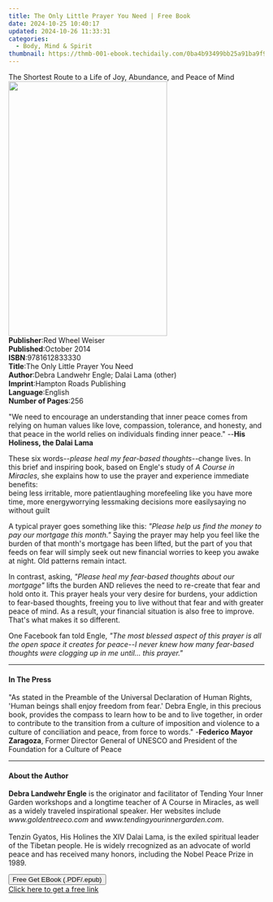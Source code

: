 ```yaml
---
title: The Only Little Prayer You Need | Free Book
date: 2024-10-25 10:40:17
updated: 2024-10-26 11:33:31
categories:
  - Body, Mind & Spirit
thumbnail: https://thmb-001-ebook.techidaily.com/0ba4b93499bb25a91ba9f9ecdb16dfd3c2fcb7734a181ea37a20c5bdf586f11e.jpg
---
```

<main id="book-container">
  <div class="flex flex-col">
    <div class="book-brief flex-1 py-6 px-4 sm:p-6 md:py-10 md:px-8">
      <!-- brief-->
      <div class="book-brief-main">
        The Shortest Route to a Life of Joy, Abundance, and Peace of Mind
      </div>
    </div>
    <div
      class="book-meta-info flex-1 grid gap-4 col-start-1 col-end-3 row-start-1 sm:mb-6 sm:grid-cols-4 lg:gap-6 lg:col-start-2 lg:row-end-6 lg:row-span-6 lg:mb-0"
    >
      <div
        class="book-meta-info-left place-content-center mt-4 p-4 text-sm leading-6 col-start-2 col-span-2 dark:text-slate-400"
      >
        <img
          class="w-full h-500 object-cover rounded-lg sm:h-255 sm:col-span-2 lg:col-span-full"
          src="https://img-001-ebook.techidaily.com/2b0bfb0fa0fbb270d108cb02096c7d47d4a95ea29c0e2df4124bed4572a315d7.jpg"
          alt=""
          width="312"
          height="500"
        />
      </div>
      <div
        class="book-meta-info-right mt-2 col-start-1 row-start-2 col-span-3 self-center"
      >
        <!-- meta data  -->
        <div class="flex flex-col px-4 md:px-8">
          <div class="flex-1">
            <strong>Publisher</strong>:<span class="px-2"
              >Red Wheel Weiser</span
            >
          </div>
          <div class="flex-1">
            <strong>Published</strong>:<span class="px-2">October 2014</span>
          </div>
          <div class="flex-1">
            <strong>ISBN</strong>:<span class="px-2">9781612833330</span>
          </div>
          <div class="flex-1">
            <strong>Title</strong>:<span class="px-2"
              >The Only Little Prayer You Need</span
            >
          </div>
          <div class="flex-1">
            <strong>Author</strong>:<span class="px-2"
              >Debra Landwehr Engle; Dalai Lama (other)</span
            >
          </div>
          <div class="flex-1">
            <strong>Imprint</strong>:<span class="px-2"
              >Hampton Roads Publishing</span
            >
          </div>
          <div class="flex-1">
            <strong>Language</strong>:<span class="px-2">English</span>
          </div>
          <div class="flex-1">
            <strong>Number of Pages</strong>:<span class="px-2">256</span>
          </div>
        </div>
      </div>
    </div>
    <div class="book-description flex-1 py-6 px-4 sm:p-6 md:py-10 md:px-8">
      <div class="book-description-main">
        <div accordion-content="" id="description">
          <p>
            "We need to encourage an understanding that inner peace comes from
            relying on human values like love, compassion, tolerance, and
            honesty, and that peace in the world relies on individuals finding
            inner peace." --<b>His Holiness, the Dalai Lama</b>
          </p>
          <p>
            These six words--<i>please heal my fear-based thoughts</i>--change
            lives. In this brief and inspiring book, based on Engle's study of
            <i>A Course in Miracles</i>, she explains how to use the prayer and
            experience immediate benefits:<br />being less irritable, more
            patientlaughing morefeeling like you have more time, more
            energyworrying lessmaking decisions more easilysaying no without
            guilt
          </p>
          <p>
            A typical prayer goes something like this:
            <i
              >"Please help us find the money to pay our mortgage this
              month."</i
            >
            Saying the prayer may help you feel like the burden of that month's
            mortgage has been lifted, but the part of you that feeds on fear
            will simply seek out new financial worries to keep you awake at
            night. Old patterns remain intact.
          </p>
          <p>
            In contrast, asking,<i>
              "Please heal my fear-based thoughts about our mortgage"</i
            >
            lifts the burden AND relieves the need to re-create that fear and
            hold onto it. This prayer heals your very desire for burdens, your
            addiction to fear-based thoughts, freeing you to live without that
            fear and with greater peace of mind. As a result, your financial
            situation is also free to improve. That's what makes it so
            different.
          </p>
          <p>
            One Facebook fan told Engle,
            <i
              >"The most blessed aspect of this prayer is all the open space it
              creates for peace--I never knew how many fear-based thoughts were
              clogging up in me until... this prayer."</i
            >
          </p>
        </div>
        <div class="accordion-fader"></div>
      </div>
    </div>
    <div class="book-excerpts flex-1 py-6 px-4 sm:p-6 md:py-10 md:px-8">
      <!-- excerpts-->
      <div class="book-excerpts-main">
        <hr />
        <h4 class="placeholder placeholder-heading">
          <span>In The Press</span>
        </h4>
        <p>
          "As stated in the Preamble of the Universal Declaration of Human
          Rights, 'Human beings shall enjoy freedom from fear.' Debra Engle, in
          this precious book, provides the compass to learn how to be and to
          live together, in order to contribute to the transition from a culture
          of imposition and violence to a culture of conciliation and peace,
          from force to words." -<b>Federico Mayor Zaragoza</b>, Former Director
          General of UNESCO and President of the Foundation for a Culture of
          Peace
        </p>
      </div>
    </div>
    <div class="book-about-author flex-1 py-6 px-4 sm:p-6 md:py-10 md:px-8">
      <!-- about author-->
      <div class="book-main-author-main">
        <hr />
        <h4 class="placeholder placeholder-heading">
          <span>About the Author</span>
        </h4>
        <p>
          <b>Debra Landwehr Engle</b> is the originator and facilitator of
          Tending Your Inner Garden workshops and a longtime teacher of A Course
          in Miracles, as well as a widely traveled inspirational speaker. Her
          websites include <i>www.goldentreeco.com</i> and
          <i>www.tendingyourinnergarden.com</i>.<br /><br />
          Tenzin Gyatos, His Holines the XIV Dalai Lama, is the exiled spiritual
          leader of the Tibetan people. He is widely rrecognized as an advocate
          of world peace and has received many honors, including the Nobel Peace
          Prize in 1989.
        </p>
      </div>
    </div>
    <div class="book-free-get flex-1 py-6 px-4 sm:p-6 md:py-10 md:px-8">
      <button
        id="btn-free-get"
        class="bg-blue-500 hover:bg-blue-700 text-white font-bold py-2 px-4 rounded"
      >
        Free Get EBook (.PDF/.epub)
      </button>
      <div id="countdown-display" class="px-2 text-lg mt-2"></div>
      <a
        id="free-link"
        class="hidden bg-blue-500 hover:bg-blue-700 text-white font-bold py-2 px-4 rounded"
        href="https://www.ebooks.com/en-us/book/1769062/the-only-little-prayer-you-need/debra-landwehr-engle/"
        target="_blank"
        >Click here to get a free link</a
      >
    </div>
    <script>
      let countdownTime = 0;
      let countdownInterval = null;
      document
        .getElementById('btn-free-get')
        .addEventListener('click', startCountdown);
      function startCountdown() {
        countdownTime = new Date().getTime() + 60000 * 3;
        countdownInterval = setInterval(updateCountdown, 1000);
        document.getElementById('btn-free-get').disabled = true;
        document
          .getElementById('btn-free-get')
          .classList.add('bg-gray-500', 'cursor-not-allowed');
      }
      function updateCountdown() {
        let currentTime = new Date().getTime();
        let timeLeft = countdownTime - currentTime;
        let secondsLeft = Math.floor(timeLeft / 1000);
        document.getElementById('countdown-display').innerHTML =
          `Remaining time: ${secondsLeft} seconds.`;
        if (secondsLeft <= 0) {
          clearInterval(countdownInterval);
          document.getElementById('btn-free-get').classList.add('hidden');
          document.getElementById('free-link').classList.remove('hidden');
          document.getElementById('countdown-display').innerHTML = '';
        }
      }
    </script>
  </div>
</main>
